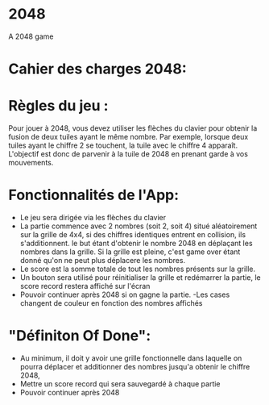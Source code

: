 # 2048
A 2048 game
# Cahier des charges 2048:
# Règles du jeu :
Pour jouer à 2048, vous devez utiliser les flèches du clavier pour obtenir la fusion de deux tuiles ayant le même nombre. Par exemple, lorsque deux tuiles ayant le chiffre 2 se touchent, la tuile avec le chiffre 4 apparaît. L'objectif est donc de parvenir à la tuile de 2048 en prenant garde à vos mouvements.
# Fonctionnalités de l'App:
- Le jeu sera dirigée via les flèches du clavier
- La partie commence avec 2 nombres (soit 2, soit 4) situé aléatoirement sur la grille de 4x4, si des chiffres identiques entrent en collision, ils s'additionnent. le but étant d'obtenir le nombre 2048 en déplaçant les nombres dans la grille. Si la grille est pleine, c'est game over étant donné qu'on ne peut plus déplacere les nombres.
- Le score est la somme totale de tout les nombres présents sur la grille.
- Un bouton sera utilisé pour réinitialiser la grille et redémarrer la partie, le score record restera affiché sur l'écran
- Pouvoir continuer après 2048 si on gagne la partie.
-Les cases changent de couleur en fonction des nombres affichés
# "Définiton Of Done":
- Au minimum, il doit y avoir une grille fonctionnelle dans laquelle on pourra déplacer et additionner des nombres jusqu'a obtenir le chiffre 2048, 
- Mettre un score record qui sera sauvegardé à chaque partie
- Pouvoir continuer après 2048

